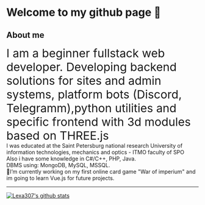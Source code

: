 # Welcome to my github page 👋
## About me
<span style="font-size: 30px">
I am a beginner fullstack web developer. Developing backend solutions for sites and admin systems, platform bots (Discord, Telegramm),python utilities  and specific frontend with 3d modules based on THREE.js</span> <br>
I was educated at the Saint Petersburg national research University of information technologies, mechanics and optics - ITMO faculty of SPO <br>
Also i have some knowledge in C#/C++, PHP, Java. <br>
DBMS using:  MongoDB, MySQL, MSSQL. <br>
🔭I’m currently working on my first online card game "War of imperium"
and  im going to learn Vue.js for future projects.

-----------
[![Lexa307's github stats](https://github-readme-stats.vercel.app/api?username=Lexa307&show_icons=true&theme=synthwave&count_private=true)](https://github.com/Lexa307/github-readme-stats)
<!--
**Lexa307/Lexa307** is a ✨ _special_ ✨ repository because its `README.md` (this file) appears on your GitHub profile.
-->
